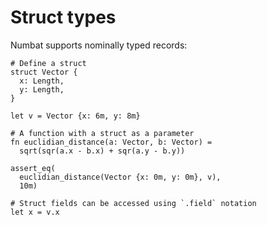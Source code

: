 # Struct types

Numbat supports nominally typed records:

```nbt
# Define a struct
struct Vector {
  x: Length,
  y: Length,
}

let v = Vector {x: 6m, y: 8m}

# A function with a struct as a parameter
fn euclidian_distance(a: Vector, b: Vector) =
  sqrt(sqr(a.x - b.x) + sqr(a.y - b.y))
  
assert_eq(
  euclidian_distance(Vector {x: 0m, y: 0m}, v),
  10m)
  
# Struct fields can be accessed using `.field` notation
let x = v.x
```
